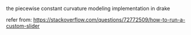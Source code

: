 the piecewise constant curvature modeling implementation in drake

refer from:
https://stackoverflow.com/questions/72772509/how-to-run-a-custom-slider